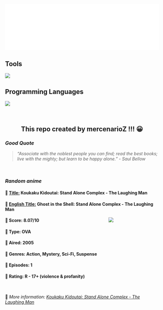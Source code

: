 
<img src="svg/nai.svg" />

<p>
  <h2>Tools</h2>
  <a href="https://skillicons.dev">
    <img src="https://skillicons.dev/icons?i=git,bash,vim,ubuntu,tensorflow,pytorch,docker,raspberrypi" />
  </a>

  <br />

  <h2>Programming Languages</h2>

  <a href="https://skillicons.dev">
    <img src="https://skillicons.dev/icons?i=python,c,cpp" />
  </a>
</p>

<br />

<h2 align="center">This repo created by mercenarioZ !!! 😀</h2>
<h3><i>Good Quote</i></h3>

<blockquote>
<i>
“Associate with the noblest people you can find; read the best books; live with the mighty; but learn to be happy alone.” - Saul Bellow
</i>
</blockquote>

<br />

<h3><i>Random anime</i></h3>

<h4>
  <strong>🥭 <u>Title:</u></strong> Koukaku Kidoutai: Stand Alone Complex - The Laughing Man
</h4>

<h4>🌿 <u>English Title:</u> Ghost in the Shell: Stand Alone Complex - The Laughing Man</h4>

<img align="right" width="165" src=https://cdn.myanimelist.net/images/anime/1127/141116.jpg />

<h4>🌱 Score: 8.07/10</h4>

<h4>🌲 Type: OVA</h4>

<h4>🌴 Aired: 2005</h4>

<h4>🌵 Genres: Action, Mystery, Sci-Fi, Suspense</h4>

<h4>🥑 Episodes: 1</h4>

<h4>🍏 Rating: R - 17+ (violence & profanity)</h4>

<br />

🍂 *More information: [Koukaku Kidoutai: Stand Alone Complex - The Laughing Man](https://myanimelist.net/anime/2449/Koukaku_Kidoutai__Stand_Alone_Complex_-_The_Laughing_Man)*
    